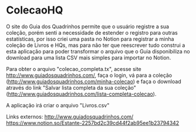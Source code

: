 # ColecaoHQ

O site do Guia dos Quadrinhos permite que o usuário registre a sua coleção, porém senti a necessidade de estender o registro para outras estatísticas, por isso criei uma pasta no Notion para registrar a minha coleção de Livros e HQs, mas para não ter que reescrever tudo construi a esta aplicação para poder transformar o arquivo que o Guia disponibiliza no download para uma lista CSV mais simples para importar no Notion.

Para obter o arquivo "colecao_completa.tx", acesse site http://www.guiadosquadrinhos.com/, faça o login, vá para a coleção (http://www.guiadosquadrinhos.com/minha-colecao) e faça o download através do link "Salvar lista completa da sua coleção" (http://www.guiadosquadrinhos.com/lista-completa-colecao).

A aplicação irá criar o arquivo "Livros.csv"

Links externos:
http://www.guiadosquadrinhos.com/
https://www.notion.so/Estante-2257bd2c39cd44f2ab95ee1b23794342
